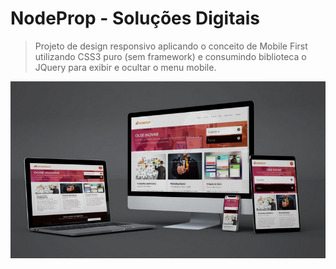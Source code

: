 # NodeProp - Soluções Digitais

> Projeto de design responsivo aplicando o conceito de Mobile First utilizando CSS3 puro (sem framework) e consumindo biblioteca o JQuery para exibir e ocultar o menu mobile.

<img src="mockup/lilymockup.PNG" alt="Telas responsivas" align="center"/>
